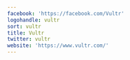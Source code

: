 ```yaml
---
facebook: 'https://facebook.com/Vultr'
logohandle: vultr
sort: vultr
title: Vultr
twitter: vultr
website: 'https://www.vultr.com/'
---
```

